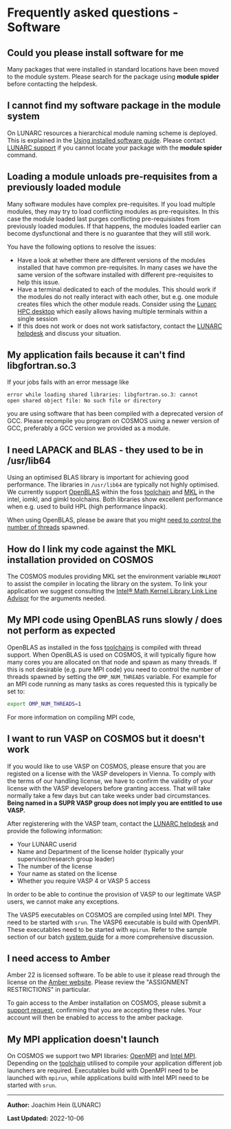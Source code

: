 # Frequently asked questions - Software

## Could you please install software for me

Many packages that were installed in standard locations have been moved to the module system.  Please search for the package using **module spider** before contacting the helpdesk.

## I cannot find my software package in the module system

On LUNARC resources a hierarchical module naming scheme is deployed.  This is explained in the [Using installed software guide](/../manual/manual_modules/).  Please contact [LUNARC support](/../about/contact/) if you cannot locate your package with the **module spider** command.

## Loading a module unloads pre-requisites from a previously loaded module

Many software modules have complex pre-requisites. If you load multiple modules, they may try to load conflicting modules as pre-requisites.  In this case the module loaded last purges conflicting pre-requisistes from previously loaded modules.  If that happens, the modules loaded earlier can become dysfunctional and there is no guarantee that they will still work.

You have the following options to resolve the issues:

 * Have a look at whether there are different versions of the modules installed that have common pre-requisites.  In many cases we have the same version of the software installed with different pre-requisites to help this issue.
 * Have a terminal dedicated to each of the modules.  This should work if the modules do not really interact with each other, but e.g. one module creates files which the other module reads.  Consider using the [Lunarc HPC desktop](https://lunarc-documentation.readthedocs.io/en/latest/using_hpc_desktop/) which easily allows having multiple terminals within a single session
 * If this does not work or does not work satisfactory, contact the [LUNARC helpdesk](http://www.lunarc.lu.se/support/support_form) and discuss your situation.

 
## My application fails because it can't find libgfortran.so.3
If your jobs fails with an error message like

```
error while loading shared libraries: libgfortran.so.3: cannot
open shared object file: No such file or directory
```
you are using software that has been compiled with a deprecated version of GCC.  Please recompile you program on COSMOS using a newer version of GCC, preferably a GCC version we provided as a module.

## I need LAPACK and BLAS - they used to be in /usr/lib64

Using an optimised BLAS library is important for achieving good performance.  The libraries in `/usr/lib64` are typically not highly optimised.  We currently support [OpenBLAS](https://www.openblas.net/) within the foss [toolchain](https://lunarc-documentation.readthedocs.io/en/latest/manual/manual_modules_toolchains/) and [MKL](https://software.intel.com/en-us/intel-mkl) in the intel, iomkl, and gimkl toolchains.  Both libraries show excellent performance when e.g. used to build HPL (high performance linpack).

When using OpenBLAS, please be aware that you might [need to control the number of threads](#my-mpi-code-using-openblas-does-not-perform) spawned.


## How do I link my code against the MKL installation provided on COSMOS

The COSMOS modules providing MKL set the environment variable `MKLROOT` to assist the compiler in locating the library on the system.  To link your application we suggest consulting the [Intel® Math Kernel Library Link Line Advisor](https://software.intel.com/en-us/articles/intel-mkl-link-line-advisor) for the arguments needed. 


## My MPI code using OpenBLAS runs slowly / does not perform as expected

OpenBLAS as installed in the foss [toolchains](https://lunarc-documentation.readthedocs.io/en/latest/manual/manual_modules_toolchains/#currently-provided-toolchains) is compiled with thread support.  When OpenBLAS is used on COSMOS, it will typically figure how many cores you are allocated on that node and spawn as many threads.  If this is not desirable (e.g. pure MPI code) you need to control the number of threads spawned by setting the `OMP_NUM_THREADS` variable.  For example for an MPI code running as many tasks as cores requested this is typically be set to:
```bash
export OMP_NUM_THREADS=1
```

For more information on compiling MPI code, 

## I want to run VASP on COSMOS but it doesn't work

If you would like to use VASP on COSMOS, please ensure that you are registed on a license with the VASP developers in Vienna. To comply with the terms of our handling license, we have to confirm the validity of your license with the VASP developers before granting access. That will take normally take a few days but can take weeks under bad circumstances. **Being named in a SUPR VASP group does not imply you are entitled to use VASP.**

After registerering with the VASP team, contact the [LUNARC helpdesk](http://www.lunarc.lu.se/support/support_form) and provide the following information:

* Your LUNARC userid
* Name and Department of the license holder (typically your supervisor/research group leader)
* The number of the license
* Your name as stated on the license
* Whether you require VASP 4 or VASP 5 access

In order to be able to continue the provision of VASP to our legitimate VASP users, we cannot make any exceptions. 


The VASP5 executables on COSMOS are compiled using Intel MPI.  They need to be started with `srun`.  The VASP6 executable is build with OpenMPI.   These executables need to be started with `mpirun`.  Refer to the sample section of our batch [system guide](https://lunarc-documentation.readthedocs.io/en/latest/manual/example_job_scripts/manual_example_mpi_20_tasks/) for a more comprehensive discussion.

## I need access to Amber

Amber 22 is licensed software. To be able to use it please read through the
license on the [Amber website](https://ambermd.org/GetAmber.php#amber). Please review the
"ASSIGNMENT RESTRICTIONS" in particular.

To gain access to the Amber installation on COSMOS, please submit a [support request](https://www.lunarc.lu.se/getting-help/), confirming that you are accepting these rules.  Your account will then be enabled to access to the amber package.

## My MPI application doesn't launch

On COSMOS we support two MPI libraries: [OpenMPI](https://www.open-mpi.org/) and [Intel MPI](https://software.intel.com/en-us/intel-mpi-library).  Depending on the [toolchain](https://lunarc-documentation.readthedocs.io/en/latest/manual/manual_modules_toolchains/#currently-provided-toolchains) utilised to compile your application different job launchers are required.  Executables build with OpenMPI need to be launched with `mpirun`, while applications build with Intel MPI need to be started with `srun`.  


---

**Author:**
Joachim Hein (LUNARC)

**Last Updated:**
2022-10-06
